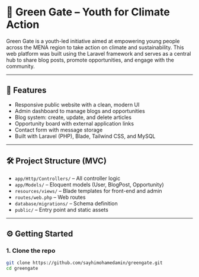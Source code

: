# 🌿 Green Gate – Youth for Climate Action

Green Gate is a youth-led initiative aimed at empowering young people across the MENA region to take action on climate and sustainability. This web platform was built using the Laravel framework and serves as a central hub to share blog posts, promote opportunities, and engage with the community.

---

## 🚀 Features

- Responsive public website with a clean, modern UI
- Admin dashboard to manage blogs and opportunities
- Blog system: create, update, and delete articles
- Opportunity board with external application links
- Contact form with message storage
- Built with Laravel (PHP), Blade, Tailwind CSS, and MySQL

---

## 🛠️ Project Structure (MVC)

- `app/Http/Controllers/` – All controller logic  
- `app/Models/` – Eloquent models (User, BlogPost, Opportunity)  
- `resources/views/` – Blade templates for front-end and admin  
- `routes/web.php` – Web routes  
- `database/migrations/` – Schema definition  
- `public/` – Entry point and static assets  

---

## ⚙️ Getting Started

### 1. Clone the repo
```bash
git clone https://github.com/sayhimohamedamin/greengate.git
cd greengate
